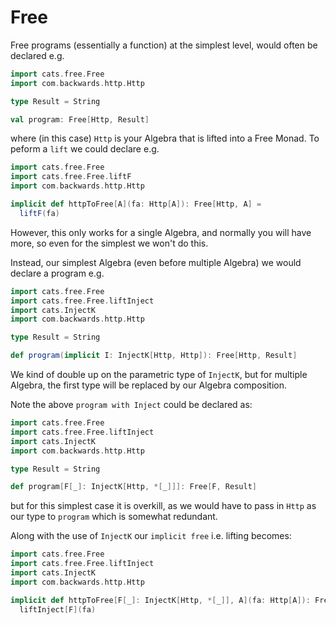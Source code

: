 # Free

Free programs (essentially a function) at the simplest level, would often be declared e.g.

```scala
import cats.free.Free
import com.backwards.http.Http

type Result = String

val program: Free[Http, Result]
```

where (in this case) `Http` is your Algebra that is lifted into a Free Monad.
To peform a `lift` we could declare e.g.

```scala
import cats.free.Free
import cats.free.Free.liftF
import com.backwards.http.Http

implicit def httpToFree[A](fa: Http[A]): Free[Http, A] =
  liftF(fa)
```

However, this only works for a single Algebra, and normally you will have more, so even for the simplest we won't do this.

Instead, our simplest Algebra (even before multiple Algebra) we would declare a program e.g.

```scala
import cats.free.Free
import cats.free.Free.liftInject
import cats.InjectK
import com.backwards.http.Http

type Result = String

def program(implicit I: InjectK[Http, Http]): Free[Http, Result]
```

We kind of double up on the parametric type of `InjectK`, but for multiple Algebra, the first type will be replaced by our Algebra composition.

Note the above `program with Inject` could be declared as:

```scala
import cats.free.Free
import cats.free.Free.liftInject
import cats.InjectK
import com.backwards.http.Http

type Result = String

def program[F[_]: InjectK[Http, *[_]]]: Free[F, Result]
```
but for this simplest case it is overkill, as we would have to pass in `Http` as our type to `program` which is somewhat redundant.

Along with the use of `InjectK` our `implicit free` i.e. lifting becomes:

```scala
import cats.free.Free
import cats.free.Free.liftInject
import cats.InjectK
import com.backwards.http.Http

implicit def httpToFree[F[_]: InjectK[Http, *[_]], A](fa: Http[A]): Free[F, A] =
  liftInject[F](fa)
```